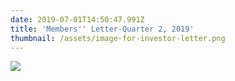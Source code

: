 ```yaml
---
date: 2019-07-01T14:50:47.991Z
title: 'Members'' Letter-Quarter 2, 2019'
thumbnail: /assets/image-for-investor-letter.png
---
```

![](/assets/investor-letter-01_07_2019.png)
